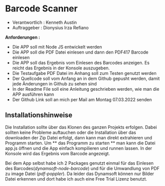 # Barcode Scanner

* Verantwortlich : Kenneth Austin
* Auftraggeber : Dionysius Irza Refiano

**Anforderungen :** 
- Die APP soll mit Node JS entwickelt werden
- Die APP soll die PDF Datei einlesen und dann den PDF417 Barcode einlesen
- Die APP soll das Ergebnis vom Einlesen des Barcodes anzeigen. Es reicht das Ergebnis in der Konsole auszugeben.
- Die Testaufgabe PDF Datei im Anhang soll zum Testen genutzt werden
- Der Quellcode soll vom Anfang an in dem Github gepusht werden, damit jede Änderungen in Github zu sehen sind
- In der Readme File soll eine Anleitung geschrieben werden, wie man die APP ausführen kann
- Der Github Link soll an mich per Mail am Montag 07.03.2022 senden

## Installationshinweise

Die Installation sollte über das Klonen des ganzen Projekts erfolgen. Dabei sollten keine Probleme auftauchen oder die Installation über das downloaden der Zip Datei erfolgt, dann kann man direkt extrahieren und Programm starten. Um ** das Programm zu starten ** man kann die Datei app.js öffnen und die App einfach kompilieren und runnen lassen. In der Konsole wird das Ergebnis vom Barcode angezeigt.

Bei dem App selbst habe ich 2 Packages genutzt einmal für das Einlesen des Barcodes(_dynamsoft-node-barcode_) und für die Umwandlung von PDF zu image Datei (_pdf-poppler_). Da leider das Dynamsoft können nur Bilder Datei erkennen und dort habe ich auch eine Free Trial Lizenz benutzt.
